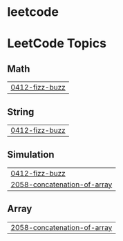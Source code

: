 # leetcode
<!---LeetCode Topics Start-->
# LeetCode Topics
## Math
|  |
| ------- |
| [0412-fizz-buzz](https://github.com/ajmiyasalam/leetcode/tree/master/0412-fizz-buzz) |
## String
|  |
| ------- |
| [0412-fizz-buzz](https://github.com/ajmiyasalam/leetcode/tree/master/0412-fizz-buzz) |
## Simulation
|  |
| ------- |
| [0412-fizz-buzz](https://github.com/ajmiyasalam/leetcode/tree/master/0412-fizz-buzz) |
| [2058-concatenation-of-array](https://github.com/ajmiyasalam/leetcode/tree/master/2058-concatenation-of-array) |
## Array
|  |
| ------- |
| [2058-concatenation-of-array](https://github.com/ajmiyasalam/leetcode/tree/master/2058-concatenation-of-array) |
<!---LeetCode Topics End-->